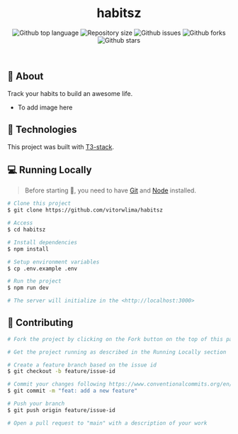 <h1 align="center">habitsz</h1>

<p align="center">
  <img alt="Github top language" src="https://img.shields.io/github/languages/top/vitorwlima/habitsz?color=56BEB8">
  <img alt="Repository size" src="https://img.shields.io/github/repo-size/vitorwlima/habitsz?color=56BEB8">
  <img alt="Github issues" src="https://img.shields.io/github/issues/vitorwlima/habitsz?color=56BEB8" />
  <img alt="Github forks" src="https://img.shields.io/github/forks/vitorwlima/habitsz?color=56BEB8" />
  <img alt="Github stars" src="https://img.shields.io/github/stars/vitorwlima/habitsz?color=56BEB8" />
</p>

<br>

## 🎯 About

Track your habits to build an awesome life.

- To add image here

<!---
Todo: Add more info about the project with screenshots
-->

## 🚀 Technologies

This project was built with [T3-stack](https://create.t3.gg/).

## 💻 Running Locally

> Before starting 🏁, you need to have [Git](https://git-scm.com) and [Node](https://nodejs.org/en/) installed.

```bash
# Clone this project
$ git clone https://github.com/vitorwlima/habitsz

# Access
$ cd habitsz

# Install dependencies
$ npm install

# Setup environment variables
$ cp .env.example .env

# Run the project
$ npm run dev

# The server will initialize in the <http://localhost:3000>
```

## 🧩 Contributing

```bash
# Fork the project by clicking on the Fork button on the top of this page

# Get the project running as described in the Running Locally section

# Create a feature branch based on the issue id
$ git checkout -b feature/issue-id

# Commit your changes following https://www.conventionalcommits.org/en/v1.0.0/
$ git commit -m "feat: add a new feature"

# Push your branch
$ git push origin feature/issue-id

# Open a pull request to "main" with a description of your work
```
